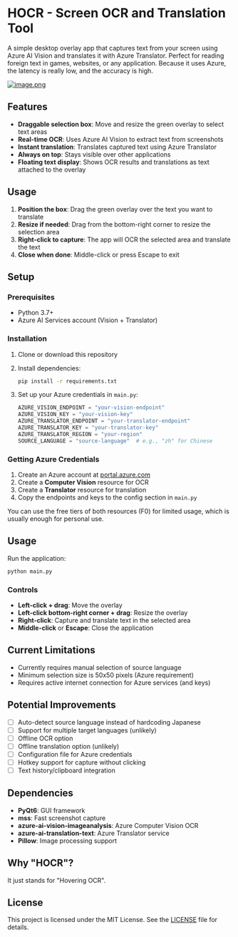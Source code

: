 # HOCR - Screen OCR and Translation Tool

A simple desktop overlay app that captures text from your screen using Azure AI Vision and translates it with Azure Translator. Perfect for reading foreign text in games, websites, or any application. Because it uses Azure, the latency is really low, and the accuracy is high.

[![image.png](https://i.postimg.cc/d3sLRhq2/image.png)](https://postimg.cc/xJZfnTN8)

## Features

- **Draggable selection box**: Move and resize the green overlay to select text areas
- **Real-time OCR**: Uses Azure AI Vision to extract text from screenshots
- **Instant translation**: Translates captured text using Azure Translator
- **Always on top**: Stays visible over other applications
- **Floating text display**: Shows OCR results and translations as text attached to the overlay

## Usage

1. **Position the box**: Drag the green overlay over the text you want to translate
2. **Resize if needed**: Drag from the bottom-right corner to resize the selection area
3. **Right-click to capture**: The app will OCR the selected area and translate the text
4. **Close when done**: Middle-click or press Escape to exit

## Setup

### Prerequisites

- Python 3.7+
- Azure AI Services account (Vision + Translator)

### Installation

1. Clone or download this repository
2. Install dependencies:
   ```bash
   pip install -r requirements.txt
   ```

3. Set up your Azure credentials in `main.py`:
   ```python
   AZURE_VISION_ENDPOINT = "your-vision-endpoint"
   AZURE_VISION_KEY = "your-vision-key"
   AZURE_TRANSLATOR_ENDPOINT = "your-translator-endpoint"
   AZURE_TRANSLATOR_KEY = "your-translator-key"
   AZURE_TRANSLATOR_REGION = "your-region"
   SOURCE_LANGUAGE = "source-language"  # e.g., "zh" for Chinese
   ```

### Getting Azure Credentials

1. Create an Azure account at [portal.azure.com](https://portal.azure.com)
2. Create a **Computer Vision** resource for OCR
3. Create a **Translator** resource for translation
4. Copy the endpoints and keys to the config section in `main.py`

You can use the free tiers of both resources (F0) for limited usage, which is usually enough for personal use.

## Usage

Run the application:
```bash
python main.py
```

### Controls

- **Left-click + drag**: Move the overlay
- **Left-click bottom-right corner + drag**: Resize the overlay
- **Right-click**: Capture and translate text in the selected area
- **Middle-click** or **Escape**: Close the application

## Current Limitations

- Currently requires manual selection of source language
- Minimum selection size is 50x50 pixels (Azure requirement)
- Requires active internet connection for Azure services (and keys)

## Potential Improvements

- [ ] Auto-detect source language instead of hardcoding Japanese
- [ ] Support for multiple target languages (unlikely)
- [ ] Offline OCR option
- [ ] Offline translation option (unlikely)
- [ ] Configuration file for Azure credentials
- [ ] Hotkey support for capture without clicking
- [ ] Text history/clipboard integration

## Dependencies

- **PyQt6**: GUI framework
- **mss**: Fast screenshot capture
- **azure-ai-vision-imageanalysis**: Azure Computer Vision OCR
- **azure-ai-translation-text**: Azure Translator service
- **Pillow**: Image processing support

## Why "HOCR"?

It just stands for "Hovering OCR".


## License

This project is licensed under the MIT License. See the [LICENSE](LICENSE) file for details.